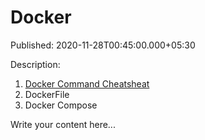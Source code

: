 # Docker

Published: 2020-11-28T00:45:00.000+05:30

Description: <p></p><ol style="text-align: left;"><li><a
      href="https://www.svastikkka.com/2020/11/docker-command-cheatsheet-inprogress.html"
      target="_blank">Docker Command
      Cheatsheat</a>&nbsp;</li><li>DockerFile</li><li>Docker
      Compose</li></ol><p></p>

Write your content here...